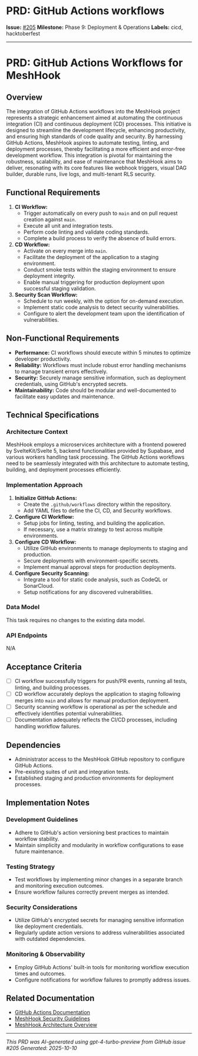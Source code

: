 # PRD: GitHub Actions workflows

**Issue:** [#205](https://github.com/profullstack/meshhook/issues/205)
**Milestone:** Phase 9: Deployment & Operations
**Labels:** cicd, hacktoberfest

---

# PRD: GitHub Actions Workflows for MeshHook

## Overview

The integration of GitHub Actions workflows into the MeshHook project represents a strategic enhancement aimed at automating the continuous integration (CI) and continuous deployment (CD) processes. This initiative is designed to streamline the development lifecycle, enhancing productivity, and ensuring high standards of code quality and security. By harnessing GitHub Actions, MeshHook aspires to automate testing, linting, and deployment processes, thereby facilitating a more efficient and error-free development workflow. This integration is pivotal for maintaining the robustness, scalability, and ease of maintenance that MeshHook aims to deliver, resonating with its core features like webhook triggers, visual DAG builder, durable runs, live logs, and multi-tenant RLS security.

## Functional Requirements

1. **CI Workflow:**
   - Trigger automatically on every push to `main` and on pull request creation against `main`.
   - Execute all unit and integration tests.
   - Perform code linting and validate coding standards.
   - Complete a build process to verify the absence of build errors.
2. **CD Workflow:**
   - Activate on every merge into `main`.
   - Facilitate the deployment of the application to a staging environment.
   - Conduct smoke tests within the staging environment to ensure deployment integrity.
   - Enable manual triggering for production deployment upon successful staging validation.
3. **Security Scan Workflow:**
   - Schedule to run weekly, with the option for on-demand execution.
   - Implement static code analysis to detect security vulnerabilities.
   - Configure to alert the development team upon the identification of vulnerabilities.

## Non-Functional Requirements

- **Performance:** CI workflows should execute within 5 minutes to optimize developer productivity.
- **Reliability:** Workflows must include robust error handling mechanisms to manage transient errors effectively.
- **Security:** Securely manage sensitive information, such as deployment credentials, using GitHub's encrypted secrets.
- **Maintainability:** Code should be modular and well-documented to facilitate easy updates and maintenance.

## Technical Specifications

### Architecture Context

MeshHook employs a microservices architecture with a frontend powered by SvelteKit/Svelte 5, backend functionalities provided by Supabase, and various workers handling task processing. The GitHub Actions workflows need to be seamlessly integrated with this architecture to automate testing, building, and deployment processes efficiently.

### Implementation Approach

1. **Initialize GitHub Actions:**
   - Create the `.github/workflows` directory within the repository.
   - Add YAML files to define the CI, CD, and Security workflows.
2. **Configure CI Workflow:**
   - Setup jobs for linting, testing, and building the application.
   - If necessary, use a matrix strategy to test across multiple environments.
3. **Configure CD Workflow:**
   - Utilize GitHub environments to manage deployments to staging and production.
   - Secure deployments with environment-specific secrets.
   - Implement manual approval steps for production deployments.
4. **Configure Security Scanning:**
   - Integrate a tool for static code analysis, such as CodeQL or SonarCloud.
   - Setup notifications for any discovered vulnerabilities.

### Data Model

This task requires no changes to the existing data model.

### API Endpoints

N/A

## Acceptance Criteria

- [ ] CI workflow successfully triggers for push/PR events, running all tests, linting, and building processes.
- [ ] CD workflow accurately deploys the application to staging following merges into `main` and allows for manual production deployment.
- [ ] Security scanning workflow is operational as per the schedule and effectively identifies potential vulnerabilities.
- [ ] Documentation adequately reflects the CI/CD processes, including handling workflow failures.

## Dependencies

- Administrator access to the MeshHook GitHub repository to configure GitHub Actions.
- Pre-existing suites of unit and integration tests.
- Established staging and production environments for deployment processes.

## Implementation Notes

### Development Guidelines

- Adhere to GitHub's action versioning best practices to maintain workflow stability.
- Maintain simplicity and modularity in workflow configurations to ease future maintenance.

### Testing Strategy

- Test workflows by implementing minor changes in a separate branch and monitoring execution outcomes.
- Ensure workflow failures correctly prevent merges as intended.

### Security Considerations

- Utilize GitHub's encrypted secrets for managing sensitive information like deployment credentials.
- Regularly update action versions to address vulnerabilities associated with outdated dependencies.

### Monitoring & Observability

- Employ GitHub Actions' built-in tools for monitoring workflow execution times and outcomes.
- Configure notifications for workflow failures to promptly address issues.

## Related Documentation

- [GitHub Actions Documentation](https://docs.github.com/en/actions)
- [MeshHook Security Guidelines](../Security.md)
- [MeshHook Architecture Overview](../Architecture.md)

---

*This PRD was AI-generated using gpt-4-turbo-preview from GitHub issue #205*
*Generated: 2025-10-10*
